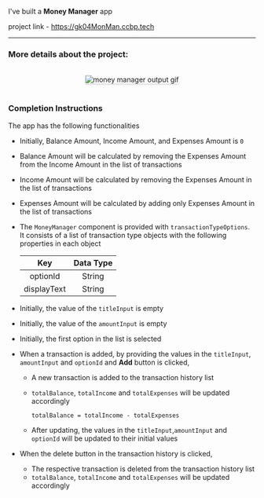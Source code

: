 I've built a **Money Manager** app 

project link - https://gk04MonMan.ccbp.tech

---------------------------------------------------------------------------------------------------------

### More details about the project:

<br/>
<div style="text-align: center;">
    <img src="https://assets.ccbp.in/frontend/content/react-js/money-manager-output.gif" alt="money manager output gif" style="max-width:70%;box-shadow:0 2.8px 2.2px rgba(0, 0, 0, 0.12)">
</div>
<br/>

### Completion Instructions



The app has the following functionalities

- Initially, Balance Amount, Income Amount, and Expenses Amount is `0`
- Balance Amount will be calculated by removing the Expenses Amount from the Income Amount in the list of transactions
- Income Amount will be calculated by removing the Expenses Amount in the list of transactions
- Expenses Amount will be calculated by adding only Expenses Amount in the list of transactions
- The `MoneyManager` component is provided with `transactionTypeOptions`. It consists of a list of transaction type objects with the following properties in each object

  |     Key     | Data Type |
  | :---------: | :-------: |
  |  optionId   |  String   |
  | displayText |  String   |

- Initially, the value of the `titleInput` is empty
- Initially, the value of the `amountInput` is empty
- Initially, the first option in the list is selected
- When a transaction is added, by providing the values in the `titleInput`, `amountInput` and `optionId` and **Add** button is clicked,

  - A new transaction is added to the transaction history list
  - `totalBalance`, `totalIncome` and `totalExpenses` will be updated accordingly

    ```
    totalBalance = totalIncome - totalExpenses
    ```

  - After updating, the values in the `titleInput`,`amountInput` and `optionId` will be updated to their initial values

- When the delete button in the transaction history is clicked,
  - The respective transaction is deleted from the transaction history list
  - `totalBalance`, `totalIncome` and `totalExpenses` will be updated accordingly








